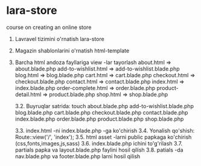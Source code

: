# lara-store
course on creating an online store

1. Lavravel tizimini o'rnatish lara-store
2. Magazin shablonlarini o'rnatish html-template
3. Barcha html andoza fayllariga view -lar tayorlash
	about.html => about.blade.php
	add-to-wishlist.html => add-to-wishlist.blade.php
	blog.html => blog.blade.php
	cart.html => cart.blade.php
	checkout.html => checkout.blade.php
	contact.html => contact.blade.php
	index.html => index.blade.php
	order-complete.html => order.blade.php
	product-detail.html => product.blade.php
	shop.html => shop.blade.php 

	3.2. Buyruqlar satrida:
touch about.blade.php add-to-wishlist.blade.php blog.blade.php cart.blade.php checkout.blade.php contact.blade.php index.blade.php order.blade.php product.blade.php shop.blade.php 

	3.3. index.html -ni index.blade.php -ga ko'chirish
	3.4. Yonalish qo'shish: Route::view('/', 'index');
	3.5. html asset -larni public papkaga ko'chirish (css,fonts,images,js,sass)
	3.6. index.blade.php ichini to'g'rilash
	3.7. partials papka va layout.blade.php faylini hosil qilish
	3.8. patials -da nav.blade.php va footer.blade.php larni hosil qilish
	

